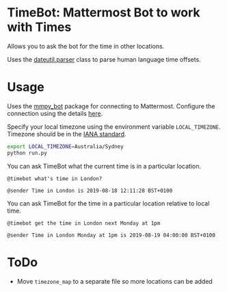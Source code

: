 # TimeBot: Mattermost Bot to work with Times

Allows you to ask the bot for the time in other locations.

Uses the [dateutil.parser](https://github.com/dateutil/dateutil) class to parse human language time offsets.

# Usage

Uses the [mmpy_bot](https://github.com/attzonko/mmpy_bot) package for connecting to Mattermost. Configure the connection using the details [here](https://github.com/attzonko/mmpy_bot#configuration).

Specify your local timezone using the environment variable `LOCAL_TIMEZONE`. Timezone should be in the [IANA standard](https://en.wikipedia.org/wiki/List_of_tz_database_time_zones).

```bash
export LOCAL_TIMEZONE=Australia/Sydney
python run.py
```

You can ask TimeBot what the current time is in a particular location.

```
@timebot what's time in London?

@sender Time in London is 2019-08-18 12:11:28 BST+0100
```

You can ask TimeBot for the time in a particular location relative to local time.

```
@timebot get the time in London next Monday at 1pm

@sender Time in London Monday at 1pm is 2019-08-19 04:00:00 BST+0100
```

# ToDo

* Move `timezone_map` to a separate file so more locations can be added

